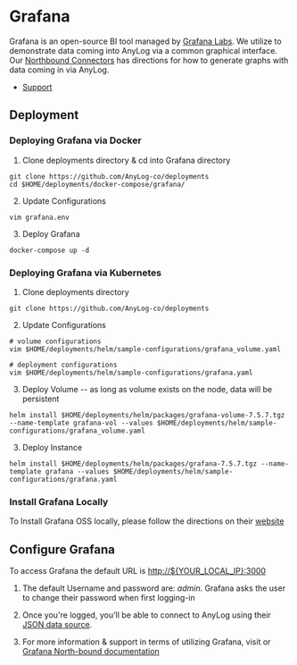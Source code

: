 # Grafana 

Grafana is an open-source BI tool managed by [Grafana Labs](https://grafana.com/). We utilize to demonstrate data coming 
into AnyLog via a common graphical interface. Our [Northbound Connectors](../../northbound%20connectors/using%20grafana.md)
has directions for how to generate  graphs with data coming in via AnyLog. 

* [Support](https://grafana.com/docs/grafana/latest/)

## Deployment
### Deploying Grafana via Docker
1. Clone deployments directory & cd into Grafana directory
```shell
git clone https://github.com/AnyLog-co/deployments
cd $HOME/deployments/docker-compose/grafana/
```
2. Update Configurations
```shell
vim grafana.env
```
3. Deploy Grafana 
```shell
docker-compose up -d
``` 

### Deploying Grafana via Kubernetes
1. Clone deployments directory
```shell
git clone https://github.com/AnyLog-co/deployments
```

2. Update Configurations
```shell
# volume configurations
vim $HOME/deployments/helm/sample-configurations/grafana_volume.yaml

# deployment configurations 
vim $HOME/deployments/helm/sample-configurations/grafana.yaml
```

3. Deploy Volume -- as long as volume exists on the node, data will be persistent
```shell
helm install $HOME/deployments/helm/packages/grafana-volume-7.5.7.tgz --name-template grafana-vol --values $HOME/deployments/helm/sample-configurations/grafana_volume.yaml
```

3. Deploy Instance
```shell
helm install $HOME/deployments/helm/packages/grafana-7.5.7.tgz --name-template grafana --values $HOME/deployments/helm/sample-configurations/grafana.yaml
```

### Install Grafana Locally
To Install Grafana OSS locally, please follow the directions on their [website](https://grafana.com/grafana/download?edition=oss)

## Configure Grafana 
To access Grafana the default URL is [http://${YOUR_LOCAL_IP}:3000]()

1. The default Username and password are: _admin_. Grafana asks the user to change their password when first logging-in

2. Once you're logged, you'll be able to connect to AnyLog using their [JSON data source](https://grafana.com/grafana/plugins/simpod-json-datasource/). 

3. For more information & support in terms of utilizing Grafana, visit or [Grafana North-bound documentation](../../northbound%20connectors/using%20grafana.md)